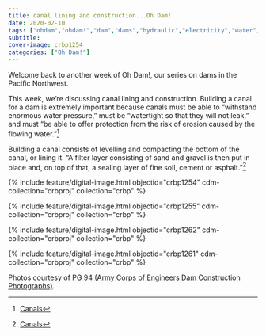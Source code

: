```yaml
---
title: canal lining and construction...Oh Dam!
date: 2020-02-10
tags: ["ohdam","ohdam!","dam","dams","hydraulic","electricity","water","irrigation","ColumbiaRiver","ColumbiaRiverBasin"]
subtitle: 
cover-image: crbp1254
categories: ["Oh Dam!"]
---
```


Welcome back to another week of Oh Dam!, our series
on dams in the Pacific Northwest.

This week, we’re discussing canal lining and
construction. Building a canal for a dam is extremely important because canals
must be able to “withstand enormous water pressure,” must be “watertight so
that they will not leak,” and must “be able to offer protection from the risk
of erosion caused by the flowing water.”[^1]

Building a canal consists of levelling and compacting the
bottom of the canal, or lining it. “A filter layer consisting of sand and
gravel is then put in place and, on top of that, a sealing layer of fine soil,
cement or asphalt.”[^1]

{% include feature/digital-image.html objectid="crbp1254" cdm-collection="crbproj" collection="crbp" %}

{% include feature/digital-image.html objectid="crbp1255" cdm-collection="crbproj" collection="crbp" %}

{% include feature/digital-image.html objectid="crbp1262" cdm-collection="crbproj" collection="crbp" %}

{% include feature/digital-image.html objectid="crbp1261" cdm-collection="crbproj" collection="crbp" %}


[^1]: [Canals](http://applications.dynapac.com/soil/dams-and-canals/)

Photos courtesy of [PG 94 (Army Corps of Engineers Dam Construction Photographs)](https://archiveswest.orbiscascade.org/ark:/80444/xv165618/op=fstyle.aspx?t=k&amp;q=).
